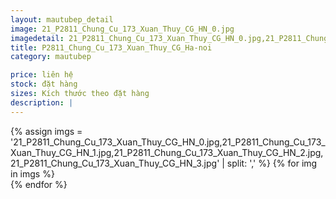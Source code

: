 ```yaml
---
layout: mautubep_detail
image: 21_P2811_Chung_Cu_173_Xuan_Thuy_CG_HN_0.jpg
imagedetail: 21_P2811_Chung_Cu_173_Xuan_Thuy_CG_HN_0.jpg,21_P2811_Chung_Cu_173_Xuan_Thuy_CG_HN_1.jpg,21_P2811_Chung_Cu_173_Xuan_Thuy_CG_HN_2.jpg,21_P2811_Chung_Cu_173_Xuan_Thuy_CG_HN_3.jpg
title: P2811_Chung_Cu_173_Xuan_Thuy_CG_Ha-noi
category: mautubep

price: liên hệ
stock: đặt hàng
sizes: Kích thước theo đặt hàng
description: |
---
```

<section class="no-padding" id="two">
	<div class="container-fluid">
	<div class="row-no-gutters">
	{% assign imgs = '21_P2811_Chung_Cu_173_Xuan_Thuy_CG_HN_0.jpg,21_P2811_Chung_Cu_173_Xuan_Thuy_CG_HN_1.jpg,21_P2811_Chung_Cu_173_Xuan_Thuy_CG_HN_2.jpg,21_P2811_Chung_Cu_173_Xuan_Thuy_CG_HN_3.jpg' | split: ',' %}
	{% for img in imgs %}
	   <div class="col-lg-6 col-sm-6 col-md-6"> 
			<a href="#" class="portfolio-box">
			<img src="{{site.baseurl}}/assets/images/tubep/{{img}}" class="image main" alt="">
			</a>
		</div>
	{% endfor %}			
	</div>
	</div>
</section>